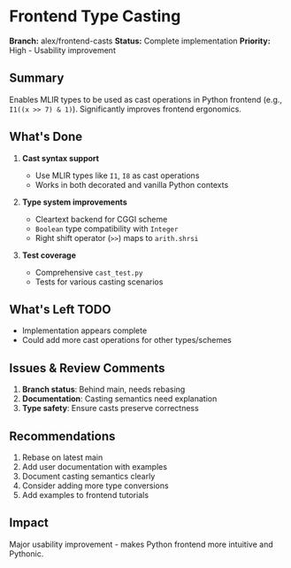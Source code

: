 # Frontend Type Casting

**Branch:** alex/frontend-casts **Status:** Complete implementation
**Priority:** High - Usability improvement

## Summary

Enables MLIR types to be used as cast operations in Python frontend (e.g.,
`I1((x >> 7) & 1)`). Significantly improves frontend ergonomics.

## What's Done

1. **Cast syntax support**

   - Use MLIR types like `I1`, `I8` as cast operations
   - Works in both decorated and vanilla Python contexts

1. **Type system improvements**

   - Cleartext backend for CGGI scheme
   - `Boolean` type compatibility with `Integer`
   - Right shift operator (`>>`) maps to `arith.shrsi`

1. **Test coverage**

   - Comprehensive `cast_test.py`
   - Tests for various casting scenarios

## What's Left TODO

- Implementation appears complete
- Could add more cast operations for other types/schemes

## Issues & Review Comments

1. **Branch status**: Behind main, needs rebasing
1. **Documentation**: Casting semantics need explanation
1. **Type safety**: Ensure casts preserve correctness

## Recommendations

1. Rebase on latest main
1. Add user documentation with examples
1. Document casting semantics clearly
1. Consider adding more type conversions
1. Add examples to frontend tutorials

## Impact

Major usability improvement - makes Python frontend more intuitive and Pythonic.

